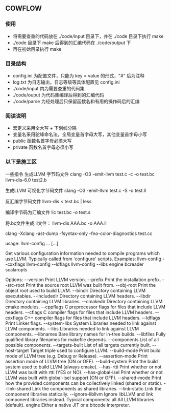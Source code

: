 ## COWFLOW

### 使用
- 将需要查重的代码放在 ./code/input 目录下，并在 ./code 目录下执行 make
- ./code 目录下 make 后得到的汇编代码在 ./code/output 下
- 再在初始目录执行 make

### 目录结构
- config.ini 为配置文件，只能为 key = value 的形式，"#" 后为注释
- log.txt 为日志输出，日志等级等具体配置见 config.ini
- ./code/input 内为需要查重的代码集
- ./code/ouput 为代码集编译后得到的汇编代码
- ./code/parse 为经处理后只保留函数名和有用的操作码后的汇编

### 阅读说明
- 宏定义采用全大写 + 下划线分隔
- 变量名采用驼峰命名法，全局变量首字母大写，其他变量首字母小写
- public 函数名首字母必须大写
- private 函数名首字母必须小写

### 以下是施工区

一些指令
生成LLVM 字节码文件 clang -O3 -emit-llvm test.c -c -o test.bc llvm-dis-6.0 test2.b

生成LLVM 可视化字节码文件 clang -O3 -emit-llvm test.c -S -o test.ll

反汇编字节码文件 llvm-dis < test.bc | less

编译字节码为汇编文件 llc test.bc -o test.s

将.bc文件生成.ll文件： llvm-dis AAA.bc -o AAA.ll

clang -Xclang -ast-dump -fsyntax-only -fno-color-diagnostics test.cc

usage: llvm-config ... [...]

Get various configuration information needed to compile programs which use LLVM. Typically called from 'configure' scripts. Examples: llvm-config --cxxflags llvm-config --ldflags llvm-config --libs engine bcreader scalaropts

Options: --version Print LLVM version. --prefix Print the installation prefix. --src-root Print the source root LLVM was built from. --obj-root Print the object root used to build LLVM. --bindir Directory containing LLVM executables. --includedir Directory containing LLVM headers. --libdir Directory containing LLVM libraries. --cmakedir Directory containing LLVM cmake modules. --cppflags C preprocessor flags for files that include LLVM headers. --cflags C compiler flags for files that include LLVM headers. --cxxflags C++ compiler flags for files that include LLVM headers. --ldflags Print Linker flags. --system-libs System Libraries needed to link against LLVM components. --libs Libraries needed to link against LLVM components. --libnames Bare library names for in-tree builds. --libfiles Fully qualified library filenames for makefile depends. --components List of all possible components. --targets-built List of all targets currently built. --host-target Target triple used to configure LLVM. --build-mode Print build mode of LLVM tree (e.g. Debug or Release). --assertion-mode Print assertion mode of LLVM tree (ON or OFF). --build-system Print the build system used to build LLVM (always cmake). --has-rtti Print whether or not LLVM was built with rtti (YES or NO). --has-global-isel Print whether or not LLVM was built with global-isel support (ON or OFF). --shared-mode Print how the provided components can be collectively linked (shared or static). --link-shared Link the components as shared libraries. --link-static Link the component libraries statically. --ignore-libllvm Ignore libLLVM and link component libraries instead. Typical components: all All LLVM libraries (default). engine Either a native JIT or a bitcode interpreter.